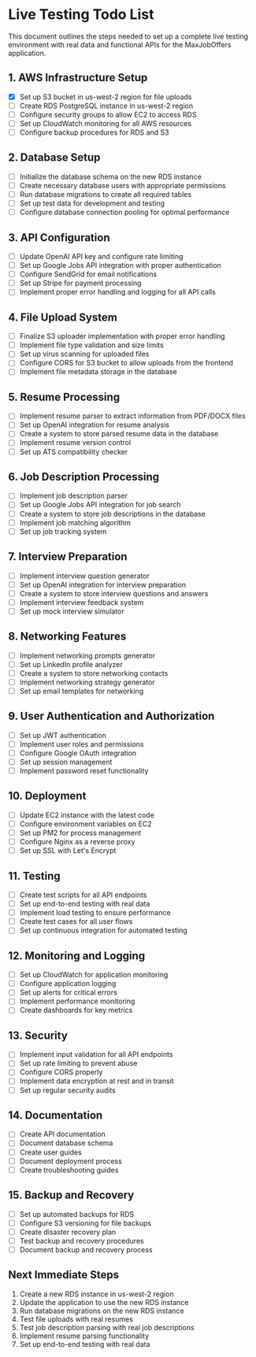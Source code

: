 # Live Testing Todo List

This document outlines the steps needed to set up a complete live testing environment with real data and functional APIs for the MaxJobOffers application.

## 1. AWS Infrastructure Setup

- [x] Set up S3 bucket in us-west-2 region for file uploads
- [ ] Create RDS PostgreSQL instance in us-west-2 region
- [ ] Configure security groups to allow EC2 to access RDS
- [ ] Set up CloudWatch monitoring for all AWS resources
- [ ] Configure backup procedures for RDS and S3

## 2. Database Setup

- [ ] Initialize the database schema on the new RDS instance
- [ ] Create necessary database users with appropriate permissions
- [ ] Run database migrations to create all required tables
- [ ] Set up test data for development and testing
- [ ] Configure database connection pooling for optimal performance

## 3. API Configuration

- [ ] Update OpenAI API key and configure rate limiting
- [ ] Set up Google Jobs API integration with proper authentication
- [ ] Configure SendGrid for email notifications
- [ ] Set up Stripe for payment processing
- [ ] Implement proper error handling and logging for all API calls

## 4. File Upload System

- [ ] Finalize S3 uploader implementation with proper error handling
- [ ] Implement file type validation and size limits
- [ ] Set up virus scanning for uploaded files
- [ ] Configure CORS for S3 bucket to allow uploads from the frontend
- [ ] Implement file metadata storage in the database

## 5. Resume Processing

- [ ] Implement resume parser to extract information from PDF/DOCX files
- [ ] Set up OpenAI integration for resume analysis
- [ ] Create a system to store parsed resume data in the database
- [ ] Implement resume version control
- [ ] Set up ATS compatibility checker

## 6. Job Description Processing

- [ ] Implement job description parser
- [ ] Set up Google Jobs API integration for job search
- [ ] Create a system to store job descriptions in the database
- [ ] Implement job matching algorithm
- [ ] Set up job tracking system

## 7. Interview Preparation

- [ ] Implement interview question generator
- [ ] Set up OpenAI integration for interview preparation
- [ ] Create a system to store interview questions and answers
- [ ] Implement interview feedback system
- [ ] Set up mock interview simulator

## 8. Networking Features

- [ ] Implement networking prompts generator
- [ ] Set up LinkedIn profile analyzer
- [ ] Create a system to store networking contacts
- [ ] Implement networking strategy generator
- [ ] Set up email templates for networking

## 9. User Authentication and Authorization

- [ ] Set up JWT authentication
- [ ] Implement user roles and permissions
- [ ] Configure Google OAuth integration
- [ ] Set up session management
- [ ] Implement password reset functionality

## 10. Deployment

- [ ] Update EC2 instance with the latest code
- [ ] Configure environment variables on EC2
- [ ] Set up PM2 for process management
- [ ] Configure Nginx as a reverse proxy
- [ ] Set up SSL with Let's Encrypt

## 11. Testing

- [ ] Create test scripts for all API endpoints
- [ ] Set up end-to-end testing with real data
- [ ] Implement load testing to ensure performance
- [ ] Create test cases for all user flows
- [ ] Set up continuous integration for automated testing

## 12. Monitoring and Logging

- [ ] Set up CloudWatch for application monitoring
- [ ] Configure application logging
- [ ] Set up alerts for critical errors
- [ ] Implement performance monitoring
- [ ] Create dashboards for key metrics

## 13. Security

- [ ] Implement input validation for all API endpoints
- [ ] Set up rate limiting to prevent abuse
- [ ] Configure CORS properly
- [ ] Implement data encryption at rest and in transit
- [ ] Set up regular security audits

## 14. Documentation

- [ ] Create API documentation
- [ ] Document database schema
- [ ] Create user guides
- [ ] Document deployment process
- [ ] Create troubleshooting guides

## 15. Backup and Recovery

- [ ] Set up automated backups for RDS
- [ ] Configure S3 versioning for file backups
- [ ] Create disaster recovery plan
- [ ] Test backup and recovery procedures
- [ ] Document backup and recovery process

## Next Immediate Steps

1. Create a new RDS instance in us-west-2 region
2. Update the application to use the new RDS instance
3. Run database migrations on the new RDS instance
4. Test file uploads with real resumes
5. Test job description parsing with real job descriptions
6. Implement resume parsing functionality
7. Set up end-to-end testing with real data
